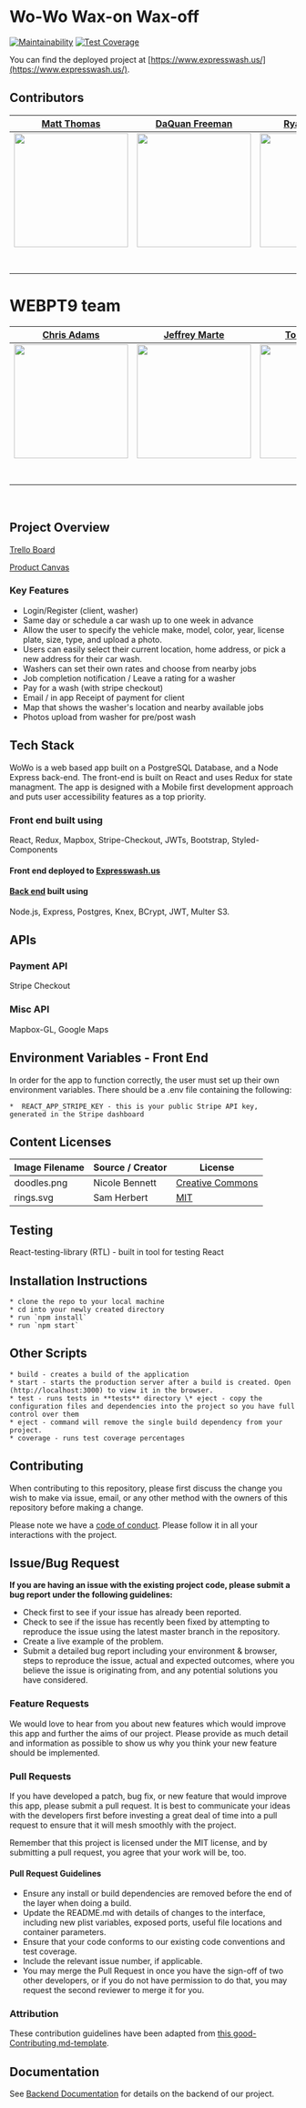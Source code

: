 # Wo-Wo Wax-on Wax-off

[![Maintainability](https://api.codeclimate.com/v1/badges/042fa057af24ad4d0e30/maintainability)](https://codeclimate.com/github/Lambda-School-Labs/wowo-fe/maintainability)
[![Test Coverage](https://api.codeclimate.com/v1/badges/042fa057af24ad4d0e30/test_coverage)](https://codeclimate.com/github/Lambda-School-Labs/wowo-fe/test_coverage)

You can find the deployed project at [https://www.expresswash.us/](https://www.expresswash.us/).

## Contributors

|                                       [Matt Thomas](https://github.com/MattGThomas)                                       |                                              [DaQuan Freeman](https://github.com/quan005)                                              |                                            [Ryan Ansberry](https://github.com/RyanAnsberry)                                            |                                      [Melki Alarcon](https://github.com/malarc01)                                       |                                         [Cale Haug](https://github.com/cahaug)                                          |                                      [Sam Malanchuk](https://github.com/sam-malanchuk)                                       |
| :-----------------------------------------------------------------------------------------------------------------------: | :------------------------------------------------------------------------------------------------------------------------------------: | :------------------------------------------------------------------------------------------------------------------------------------: | :---------------------------------------------------------------------------------------------------------------------: | :---------------------------------------------------------------------------------------------------------------------: | :--------------------------------------------------------------------------------------------------------------------------: |
| [<img src="https://avatars1.githubusercontent.com/u/48700293?s=460&v=4" width = "200" />](https://github.com/MattGThomas) |         [<img src="https://avatars0.githubusercontent.com/u/26069042?s=460&v=4" width = "200" />](https://github.com/quan005)          |       [<img src="https://avatars2.githubusercontent.com/u/48343707?s=460&v=4" width = "200" />](https://github.com/RyanAnsberry)       | [<img src="https://avatars2.githubusercontent.com/u/45378877?s=460&v=4" width = "200" />](https://github.com/malarc01)  |  [<img src="https://avatars1.githubusercontent.com/u/48393675?s=460&v=4" width = "200" />](https://github.com/cahaug)   | [<img src="https://avatars1.githubusercontent.com/u/36907446?s=460&v=4" width = "200" />](https://github.com/sam-malanchuk)  |
|                  [<img src="https://github.com/favicon.ico" width="15">](https://github.com/MattGThomas)                  |                          [<img src="https://github.com/favicon.ico" width="15">](https://github.com/quan005)                           |                        [<img src="https://github.com/favicon.ico" width="15">](https://github.com/RyanAnsberry)                        |                  [<img src="https://github.com/favicon.ico" width="15">](https://github.com/malarc01)                   |                   [<img src="https://github.com/favicon.ico" width="15">](https://github.com/cahaug)                    |                  [<img src="https://github.com/favicon.ico" width="15">](https://github.com/sam-malanchuk)                   |
|        [<img src="https://static.licdn.com/sc/h/al2o9zrvru7aqj8e1x2rzsrca" width="15">](https://www.linkedin.com/)        | [<img src="https://static.licdn.com/sc/h/al2o9zrvru7aqj8e1x2rzsrca" width="15">](https://www.linkedin.com/in/daquan-freeman-a4b63622/) | [<img src="https://static.licdn.com/sc/h/al2o9zrvru7aqj8e1x2rzsrca" width="15">](https://www.linkedin.com/in/ryan-ansberry-11a55415a/) | [<img src="https://static.licdn.com/sc/h/al2o9zrvru7aqj8e1x2rzsrca" width="15">](https://www.linkedin.com/in/malarc01/) | [<img src="https://static.licdn.com/sc/h/al2o9zrvru7aqj8e1x2rzsrca" width="15">](https://www.linkedin.com/in/calehaug/) | [<img src="https://static.licdn.com/sc/h/al2o9zrvru7aqj8e1x2rzsrca" width="15">](https://www.linkedin.com/in/sam-malanchuk/) |

# WEBPT9 team

|                                                            [Chris Adams](https://github.com/cladams0203)                                                             |                                                                                              [Jeffrey Marte](https://github.com/jeffrey1200)                                                                                              |                                                            [Tommy Kindle](https://github.com/tommykindle)                                                            |                                                           [Denton Warnock](https://github.com/DentonWarnock)                                                           |                                               [Adric Burks](https://github.com/Ethret)                                               |
| :------------------------------------------------------------------------------------------------------------------------------------------------------------------: | :---------------------------------------------------------------------------------------------------------------------------------------------------------------------------------------------------------------------------------------: | :------------------------------------------------------------------------------------------------------------------------------------------------------------------: | :--------------------------------------------------------------------------------------------------------------------------------------------------------------------: | :----------------------------------------------------------------------------------------------------------------------------------: |
| [<img src="https://avatars0.githubusercontent.com/u/41525584?s=400&u=543d6ae78828c2634b31ff77758e1a3c73cef449&v=4" width = "200" />](https://github.com/cladams0203) | [<img src="https://avatars0.githubusercontent.com/u/55589472?s=400&u=b2229469cbd6d3a19db413998c2cf8a3964f9065&v=4&fbclid=IwAR2bwpxtCphbqhSlV1CM3UvEY9kFRkhlJwiJ5mFWWhmyZm45HjlVkt6lCWI" width = "200" />](https://github.com/jeffrey1200) | [<img src="https://avatars3.githubusercontent.com/u/51128524?s=400&u=e9b937a7299d24f493d87f62bd228c18d93847af&v=4" width = "200" />](https://github.com/tommykindle) | [<img src="https://avatars1.githubusercontent.com/u/47470551?s=400&u=c555f0da3d51a8984f7a5fdc3aece56141f16618&v=4" width = "200" />](https://github.com/DentonWarnock) |         [<img src="https://avatars0.githubusercontent.com/u/52941775?s=400&v=4" width = "200" />](https://github.com/Ethret)         |
|                                       [<img src="https://github.com/favicon.ico" width="15">](https://github.com/cladams0203)                                        |                                                                          [<img src="https://github.com/favicon.ico" width="15">](https://github.com/jeffrey1200)                                                                          |                                       [<img src="https://github.com/favicon.ico" width="15">](https://github.com/tommykindle)                                        |                                       [<img src="https://github.com/favicon.ico" width="15">](https://github.com/DentonWarnock)                                        |                          [<img src="https://github.com/favicon.ico" width="15">](https://github.com/Ethret)                          |
|                      [<img src="https://static.licdn.com/sc/h/al2o9zrvru7aqj8e1x2rzsrca" width="15">](https://www.linkedin.com/in/cladams0203/)                      |                                              [<img src="https://static.licdn.com/sc/h/al2o9zrvru7aqj8e1x2rzsrca" width="15">](https://www.linkedin.com/in/jeffrey-marte-polanco-0a877b198/)                                               |                  [<img src="https://static.licdn.com/sc/h/al2o9zrvru7aqj8e1x2rzsrca" width="15">](https://www.linkedin.com/in/tommy-kindle-codes/)                   |                     [<img src="https://static.licdn.com/sc/h/al2o9zrvru7aqj8e1x2rzsrca" width="15">](https://www.linkedin.com/in/denton-warnock/)                      | [<img src="https://static.licdn.com/sc/h/al2o9zrvru7aqj8e1x2rzsrca" width="15">](https://www.linkedin.com/in/adric-burks-36922a199/) |

<br>

## Project Overview

[Trello Board](https://trello.com/b/LeNRHnQ2/labspt9-wowo)

[Product Canvas](https://www.notion.so/d0cb80ea5dc94d749237d89e6a0227be?v=cfb287c66faa43c298ea841f8483e4de)

### Key Features

- Login/Register (client, washer)
- Same day or schedule a car wash up to one week in advance
- Allow the user to specify the vehicle make, model, color, year, license plate, size, type, and upload a photo.
- Users can easily select their current location, home address, or pick a new address for their car wash.
- Washers can set their own rates and choose from nearby jobs
- Job completion notification / Leave a rating for a washer
- Pay for a wash (with stripe checkout)
- Email / in app Receipt of payment for client
- Map that shows the washer's location and nearby available jobs
- Photos upload from washer for pre/post wash

## Tech Stack

WoWo is a web based app built on a PostgreSQL Database, and a Node Express back-end. The front-end is built on React and uses Redux for state managment. The app is designed with a Mobile first development approach and puts user accessibility features as a top priority.

### Front end built using

React, Redux, Mapbox, Stripe-Checkout, JWTs, Bootstrap, Styled-Components

#### Front end deployed to [Expresswash.us](https://expresswash.us)

#### [Back end](https://github.com/Lambda-School-Labs/wowo-be) built using

Node.js, Express, Postgres, Knex, BCrypt, JWT, Multer S3.

## APIs

### Payment API

Stripe Checkout

### Misc API

Mapbox-GL, Google Maps

## Environment Variables - Front End

In order for the app to function correctly, the user must set up their own environment variables. There should be a .env file containing the following:

    *  REACT_APP_STRIPE_KEY - this is your public Stripe API key, generated in the Stripe dashboard

## Content Licenses

| Image Filename | Source / Creator | License                                                                      |
| -------------- | ---------------- | ---------------------------------------------------------------------------- |
| doodles.png    | Nicole Bennett   | [Creative Commons](https://www.toptal.com/designers/subtlepatterns/doodles/) |
| rings.svg      | Sam Herbert      | [MIT](https://github.com/SamHerbert/SVG-Loaders)                             |

## Testing

React-testing-library (RTL) - built in tool for testing React

## Installation Instructions

    * clone the repo to your local machine
    * cd into your newly created directory
    * run `npm install`
    * run `npm start`

## Other Scripts

    * build - creates a build of the application
    * start - starts the production server after a build is created. Open (http://localhost:3000) to view it in the browser.
    * test - runs tests in **tests** directory \* eject - copy the configuration files and dependencies into the project so you have full control over them
    * eject - command will remove the single build dependency from your project.
    * coverage - runs test coverage percentages

## Contributing

When contributing to this repository, please first discuss the change you wish to make via issue, email, or any other method with the owners of this repository before making a change.

Please note we have a [code of conduct](./CODE_OF_CONDUCT.md). Please follow it in all your interactions with the project.

## Issue/Bug Request

**If you are having an issue with the existing project code, please submit a bug report under the following guidelines:**

- Check first to see if your issue has already been reported.
- Check to see if the issue has recently been fixed by attempting to reproduce the issue using the latest master branch in the repository.
- Create a live example of the problem.
- Submit a detailed bug report including your environment & browser, steps to reproduce the issue, actual and expected outcomes, where you believe the issue is originating from, and any potential solutions you have considered.

### Feature Requests

We would love to hear from you about new features which would improve this app and further the aims of our project. Please provide as much detail and information as possible to show us why you think your new feature should be implemented.

### Pull Requests

If you have developed a patch, bug fix, or new feature that would improve this app, please submit a pull request. It is best to communicate your ideas with the developers first before investing a great deal of time into a pull request to ensure that it will mesh smoothly with the project.

Remember that this project is licensed under the MIT license, and by submitting a pull request, you agree that your work will be, too.

#### Pull Request Guidelines

- Ensure any install or build dependencies are removed before the end of the layer when doing a build.
- Update the README.md with details of changes to the interface, including new plist variables, exposed ports, useful file locations and container parameters.
- Ensure that your code conforms to our existing code conventions and test coverage.
- Include the relevant issue number, if applicable.
- You may merge the Pull Request in once you have the sign-off of two other developers, or if you do not have permission to do that, you may request the second reviewer to merge it for you.

### Attribution

These contribution guidelines have been adapted from [this good-Contributing.md-template](https://gist.github.com/PurpleBooth/b24679402957c63ec426).

## Documentation

See [Backend Documentation](https://github.com/Lambda-School-Labs/wowo-be) for details on the backend of our project.

